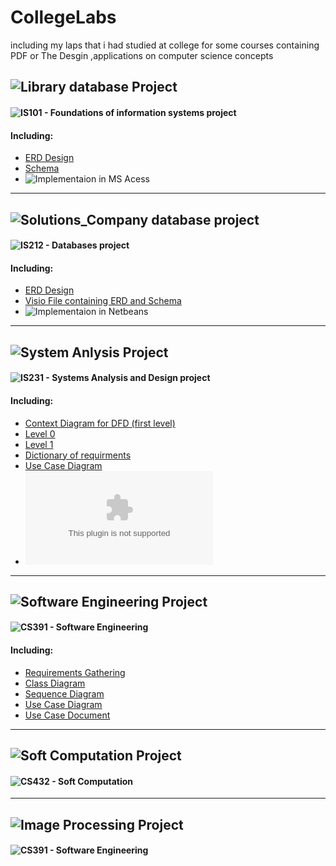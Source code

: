 # CollegeLabs
including my laps that i had studied at college for some courses containing PDF or The Desgin ,applications on computer science concepts

## ![Library database Project](https://github.com/aboelkassem/CollegeLabs/tree/master/Library%20database%20Project)
#### ![IS101 - Foundations of information systems project](https://github.com/aboelkassem/CollegeMaterials/tree/master/First%20Level/Second%20Term/IS101%20-%20Foundations%20of%20information%20systems)
#### Including:
* <a href="https://github.com/aboelkassem/CollegeLabs/blob/master/Library%20database%20Project/Library%20ERD.jpg">ERD Design</a>
* <a href="https://github.com/aboelkassem/CollegeLabs/blob/master/Library%20database%20Project/library%20Schema.png">Schema</a>
* ![Implementaion in MS Acess](https://github.com/aboelkassem/CollegeLabs/blob/master/Library%20database%20Project/library.accdb)

<hr/>

## ![Solutions_Company database project](https://github.com/aboelkassem/CollegeLabs/tree/master/Solutions_Company%20database%20project)
#### ![IS212 - Databases project](https://github.com/aboelkassem/CollegeMaterials/tree/master/Second%20Level/First%20Term/IS212%20-%20Databases)
#### Including:
* <a href="https://github.com/aboelkassem/CollegeLabs/blob/master/Solutions_Company%20database%20project/Solutions.pdf">ERD Design</a>
* <a href="https://github.com/aboelkassem/CollegeLabs/blob/master/Solutions_Company%20database%20project/Solutions.vsdx">Visio File containing ERD and Schema</a>
* ![Implementaion in Netbeans](https://github.com/aboelkassem/CollegeLabs/tree/master/Solutions_Company%20database%20project/Solutions)

<hr/>

## ![System Anlysis Project](https://github.com/aboelkassem/CollegeLabs/tree/master/System%20Anlysis%20Project)
#### ![IS231 - Systems Analysis and Design project](https://github.com/aboelkassem/CollegeMaterials/tree/master/Second%20Level/First%20Term/IS231%20-%20Systems%20Analysis%20and%20Design)
#### Including:
* <a href="https://github.com/aboelkassem/CollegeLabs/blob/master/System%20Anlysis%20Project/PDF%20Files/e-commerce_context-digram.pdf">Context Diagram for DFD (first level)</a>
* <a href="https://github.com/aboelkassem/CollegeLabs/blob/master/System%20Anlysis%20Project/PDF%20Files/e-commerce_Level0.pdf">Level 0</a>
* <a href="https://github.com/aboelkassem/CollegeLabs/blob/master/System%20Anlysis%20Project/PDF%20Files/e-commerce_Level1.pdf">Level 1</a>
* <a href="https://github.com/aboelkassem/CollegeLabs/blob/master/System%20Anlysis%20Project/PDF%20Files/Dicitionary.pdf">Dictionary of requirments</a>
* <a href="https://github.com/aboelkassem/CollegeLabs/blob/master/System%20Anlysis%20Project/PDF%20Files/use%20case%20diagram.pdf">Use Case Diagram</a>
* ![The Presentation that contains project description and analysis using DFD](https://github.com/aboelkassem/CollegeLabs/blob/master/System%20Anlysis%20Project/Code01.pptx)

<hr/>

## ![Software Engineering Project](https://github.com/aboelkassem/CollegeLabs/tree/master/DHF%20SE%20Project)
#### ![CS391 - Software Engineering](https://github.com/aboelkassem/CollegeMaterials/tree/master/Third%20Level/First%20Term/Computer%20Science%20Department/CS391%20-%20Software%20Engineering)
#### Including:
* <a href="https://github.com/aboelkassem/CollegeLabs/blob/master/DHF%20SE%20Project/DHF_Requirements%20Gathering.docx">Requirements Gathering</a>
* <a href="https://github.com/aboelkassem/CollegeLabs/blob/master/DHF%20SE%20Project/DHF_Class%20Diagram.pdf">Class Diagram</a>
* <a href="https://github.com/aboelkassem/CollegeLabs/blob/master/DHF%20SE%20Project/DHF_Sequence%20Diagram.pdf">Sequence Diagram</a>
* <a href="https://github.com/aboelkassem/CollegeLabs/blob/master/DHF%20SE%20Project/DHF_Use%20case%20diagram.pdf">Use Case Diagram</a>
* <a href="https://github.com/aboelkassem/CollegeLabs/blob/master/DHF%20SE%20Project/DHF_Use%20Cases%20Document.docx">Use Case Document</a>


<hr/>

## ![Soft Computation Project](https://github.com/aboelkassem/PSO)
#### ![CS432 - Soft Computation](https://github.com/aboelkassem/CollegeMaterials/tree/master/Third%20Level/First%20Term/Computer%20Science%20Department/CS432%20-%20Soft%20Computation)


<hr/>

## ![Image Processing Project](https://github.com/aboelkassem/Filtrawy)
#### ![CS391 - Software Engineering](https://github.com/aboelkassem/CollegeMaterials/tree/master/Third%20Level/First%20Term/Computer%20Science%20Department/CS352%20-%20Image%20Processing)
